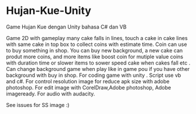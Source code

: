 # Hujan-Kue-Unity
Game Hujan Kue dengan Unity bahasa C# dan VB

Game 2D  with gameplay many cake falls in lines, touch a cake in cake lines with same cake in top box to collect coins with estimate time.
Coin can use to buy something in shop. You can buy new background, a new cake can produt more coins, and more items like boost coin for 
mutiple  value coins with duration time or slower items to sower  speed cake when cakes fall etc . Can change background game when play 
like in game pou if you have other background with buy in shop. For coding game with unity . Script use vb and c#. For control resolution 
image for reduce apk size with adobe photoshop. For edit image with CorelDraw,Adobe photoshop, Adobe imageready.
For audio with audacity.

See issues for SS image :)

